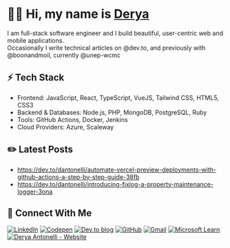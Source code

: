 # 👋🏼 Hi, my name is [Derya](https://www.howtopronounce.com/derya)

I am full-stack software engineer and I build beautiful, user-centric web and mobile applications.  
Occasionally I write technical articles on @dev.to, and previously with @boonandmoil, currently @unep-wcmc


## ⚡️ Tech Stack
- Frontend: JavaScript, React, TypeScript, VueJS, Tailwind CSS, HTML5, CSS3
- Backend & Databases: Node.js, PHP, MongoDB, PostgreSQL, Ruby
- Tools: GitHub Actions, Docker, Jenkins
- Cloud Providers: Azure, Scaleway

## ✏️ Latest Posts
- https://dev.to/dantonelli/automate-vercel-preview-deployments-with-github-actions-a-step-by-step-guide-38fb
- https://dev.to/dantonelli/introducing-fixlog-a-property-maintenance-logger-3ona
  

## 🔗 Connect With Me
[![LinkedIn](https://img.shields.io/badge/LinkedIn-%230077B5.svg?logo=linkedin&logoColor=white)](https://linkedin.com/in/https://www.linkedin.com/in/derya-a-antonelli/) [![Codepen](https://img.shields.io/badge/Codepen-000000?style=for-the-badge&logo=codepen&logoColor=white)](https://codepen.io/https://codepen.io/d-antonelli) [![Dev.to blog](https://img.shields.io/badge/dev.to-0A0A0A?style=for-the-badge&logo=dev.to&logoColor=white)](https://dev.to/dantonelli) [![GitHub](https://img.shields.io/badge/github-%23121011.svg?style=for-the-badge&logo=github&logoColor=white)](https://github.com/D-Antonelli) [![Gmail](https://img.shields.io/badge/Gmail-D14836?style=for-the-badge&logo=gmail&logoColor=white)](mailto:derya.antonelli@gmail.com) [![Microsoft Learn](https://img.shields.io/badge/Microsoft_Learn-258ffa?style=for-the-badge&logo=microsoft&logoColor=white)](https://learn.microsoft.com/en-us/users/derya-1603/achievements) [![Derya Antonelli - Website](https://img.shields.io/badge/Derya_Antonelli-FFFFFF)](https://deryasdesktop.com/)


